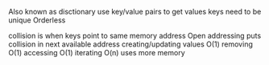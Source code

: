 Also known as disctionary use key/value pairs to get values
keys need to be unique
Orderless 

collision is when keys point to same memory address
Open addressing puts collision in next available address 
creating/updating values O(1) 
removing O(1)
accessing O(1)
iterating O(n)
uses more memory
